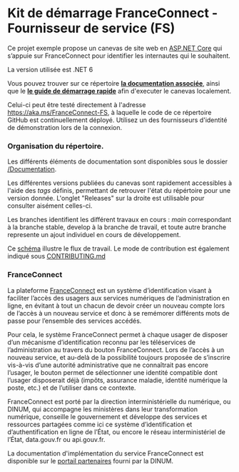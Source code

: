 # Kit de démarrage FranceConnect - Fournisseur de service (FS)

Ce projet exemple propose un canevas de site web en [ASP.NET Core](https://dotnet.microsoft.com/learn/aspnet/what-is-aspnet-core) qui s’appuie sur FranceConnect pour identifier les internautes qui le souhaitent.

La version utilisée est .NET 6

Vous pouvez trouver sur ce répertoire **[la documentation associée](/Documentation)**, ainsi que le **[le guide de démarrage rapide](/Source/README.md)** afin d'executer le canevas localement.

Celui-ci peut être testé directement à l'adresse <https://aka.ms/FranceConnect-FS>, à laquelle le code de ce répertoire GitHub est continuellement déployé. Utilisez un des fournisseurs d'identité de démonstration lors de la connexion.

### Organisation du répertoire.
Les différents éléments de documentation sont disponibles sous le dossier [/Documentation](/Documentation).

Les différentes versions publiées du canevas sont rapidement accessibles à l'aide des *tags* définis, permettant de retrouver l'état du répértoire pour une version donnée. 
L'onglet "Releases" sur la droite est utilisable pour consulter aisément celles-ci.

Les branches identifient les différent travaux en cours : *main* correspondant à la branche stable, develop à la branche de travail, et toute autre branche represente un ajout individuel en cours de développement.

Ce [schéma](/Documentation/Ressources/Branches.jpg) illustre le flux de travail. Le mode de contribution est également indiqué sous [CONTRIBUTING.md](/CONTRIBUTING.md)

### FranceConnect 
La plateforme [FranceConnect](https://franceconnect.gouv.fr/) est un système d’identification visant à faciliter l’accès des usagers aux services numériques de l’administration en ligne, en évitant à tout un chacun de devoir créer un nouveau compte lors de l’accès à un nouveau service et donc à se remémorer différents mots de passe pour l’ensemble des services accédés.

Pour cela, le système FranceConnect permet à chaque usager de disposer d’un mécanisme d’identification reconnu par les téléservices de l’administration au travers du bouton FranceConnect. Lors de l’accès à un nouveau service, et au-delà de la possibilité toujours proposée de s’inscrire vis-à-vis d’une autorité administrative que ne connaîtrait pas encore l’usager, le bouton permet de sélectionner une identité compatible dont l’usager disposerait déjà (impôts, assurance maladie, identité numérique la poste, etc.) et de l’utiliser dans ce contexte.

FranceConnect est porté par la direction interministérielle du numérique, ou DINUM, qui accompagne les ministères dans leur transformation numérique, conseille le gouvernement et développe des services et ressources partagées comme ici ce système d’identification et d’authentification en ligne de l’État, ou encore le réseau interministériel de l’État, data.gouv.fr ou api.gouv.fr.

La documentation d'implémentation du service FranceConnect est disponible sur le [portail partenaires](https://partenaires.franceconnect.gouv.fr/fcp/fournisseur-service) fourni par la DINUM.
